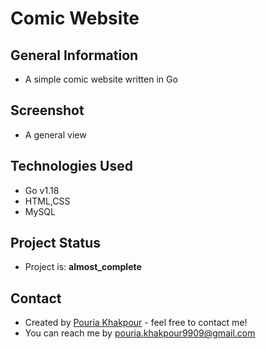 # Comic Website
## General Information
- A simple comic website written in Go

## Screenshot
- A general view


## Technologies Used
- Go v1.18
- HTML,CSS
- MySQL

## Project Status
- Project is: __almost_complete__

## Contact
- Created by [Pouria Khakpour](https://github.com/0ne-zero) - feel free to contact me!
- You can reach me by pouria.khakpour9909@gmail.com
